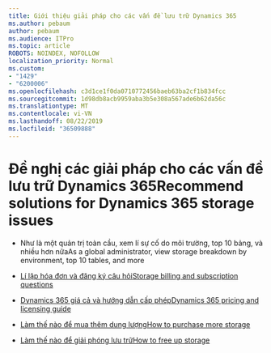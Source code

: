 ```yaml
---
title: Giới thiệu giải pháp cho các vấn đề lưu trữ Dynamics 365
ms.author: pebaum
author: pebaum
ms.audience: ITPro
ms.topic: article
ROBOTS: NOINDEX, NOFOLLOW
localization_priority: Normal
ms.custom:
- "1429"
- "6200006"
ms.openlocfilehash: c3d1ce1f0da0710772456baeb63ba2cf1b834fcc
ms.sourcegitcommit: 1d98db8acb9959aba3b5e308a567ade6b62da56c
ms.translationtype: MT
ms.contentlocale: vi-VN
ms.lasthandoff: 08/22/2019
ms.locfileid: "36509888"
---
```

# <a name="recommend-solutions-for-dynamics-365-storage-issues"></a><span data-ttu-id="75b7d-102">Đề nghị các giải pháp cho các vấn đề lưu trữ Dynamics 365</span><span class="sxs-lookup"><span data-stu-id="75b7d-102">Recommend solutions for Dynamics 365 storage issues</span></span>

* <span data-ttu-id="75b7d-103">Như là một quản trị toàn cầu, xem lí sự cố do môi trường, top 10 bảng, và nhiều hơn nữa</span><span class="sxs-lookup"><span data-stu-id="75b7d-103">As a global administrator, view storage breakdown by environment, top 10 tables, and more</span></span>

* [<span data-ttu-id="75b7d-104">Lí lập hóa đơn và đăng ký câu hỏi</span><span class="sxs-lookup"><span data-stu-id="75b7d-104">Storage billing and subscription questions</span></span>](https://docs.microsoft.com/dynamics365/customer-engagement/admin/contact-information-microsoft-dynamics-365-online-billing-support)

* [<span data-ttu-id="75b7d-105">Dynamics 365 giá cả và hướng dẫn cấp phép</span><span class="sxs-lookup"><span data-stu-id="75b7d-105">Dynamics 365 pricing and licensing guide</span></span>](https://dynamics.microsoft.com/pricing/)

* [<span data-ttu-id="75b7d-106">Làm thế nào để mua thêm dung lượng</span><span class="sxs-lookup"><span data-stu-id="75b7d-106">How to purchase more storage</span></span>](https://docs.microsoft.com/dynamics365/customer-engagement/admin/manage-storage#add-storage-to-dynamics-365-online)

* [<span data-ttu-id="75b7d-107">Làm thế nào để giải phóng lưu trữ</span><span class="sxs-lookup"><span data-stu-id="75b7d-107">How to free up storage</span></span>](https://docs.microsoft.com/dynamics365/customer-engagement/admin/free-storage-space)

